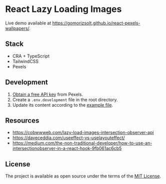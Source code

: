 # React Lazy Loading Images

Live demo available at https://gomorizsolt.github.io/react-pexels-wallpapers/.

## Stack
- CRA + TypeScript
- TailwindCSS
- Pexels

## Development

1. [Obtain a free API key](https://www.pexels.com/api/documentation/#authorization) from Pexels.
2. Create a `.env.development` file in the root directory.
3. Update its content according to the [example file](./.env.example).

## Resources
- https://cobwwweb.com/lazy-load-images-intersection-observer-api
- https://daveceddia.com/useeffect-vs-uselayouteffect/
- https://medium.com/the-non-traditional-developer/how-to-use-an-intersectionobserver-in-a-react-hook-9fb061ac6cb5

## License

The project is available as open source under the terms of the [MIT License](http://opensource.org/licenses/MIT).